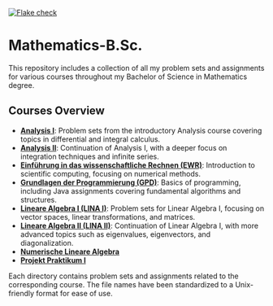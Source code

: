 [![Flake check](https://github.com/michaelvanstraten/Mathematics-B.Sc./actions/workflows/check.yaml/badge.svg)](https://github.com/michaelvanstraten/Mathematics-B.Sc./actions/workflows/check.yaml)

# Mathematics-B.Sc.

This repository includes a collection of all my problem sets and assignments for
various courses throughout my Bachelor of Science in Mathematics degree.

## Courses Overview

- **[Analysis I](courses/ana-i/)**: Problem sets from the introductory Analysis
  course covering topics in differential and integral calculus.
- **[Analysis II](courses/ana-ii/)**: Continuation of Analysis I, with a deeper
  focus on integration techniques and infinite series.
- **[Einführung in das wissenschaftliche Rechnen (EWR)](courses/ewr/)**:
  Introduction to scientific computing, focusing on numerical methods.
- **[Grundlagen der Programmierung (GPD)](courses/gpd/)**: Basics of
  programming, including Java assignments covering fundamental algorithms and
  structures.
- **[Lineare Algebra I (LINA I)](courses/lina-i/)**: Problem sets for Linear
  Algebra I, focusing on vector spaces, linear transformations, and matrices.
- **[Lineare Algebra II (LINA II)](courses/lina-ii/)**: Continuation of Linear
  Algebra I, with more advanced topics such as eigenvalues, eigenvectors, and
  diagonalization.
- **[Numerische Lineare Algebra](courses/nla)**
- **[Projekt Praktikum I](courses/pp-i)**

Each directory contains problem sets and assignments related to the
corresponding course. The file names have been standardized to a Unix-friendly
format for ease of use.
